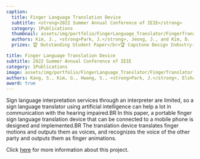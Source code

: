 ```yaml
---
caption:
  title: Finger Language Translation Device
  subtitle: <strong>2022 Summer Annual Conference of IEIE</strong>
  category: 1Publications
  thumbnail: assets/img/portfolio/FingerLanguage_Translator/FingerTranslator.jpeg
  authors: Kim, J., <strong>Park, J.</strong>, Jeong, J., and Kim, D.
  prizes: 🏆 Outstanding Student Paper</br>🏆 Capstone Design Industry-Academic Cooperation Competition

title: Finger Language Translation Device
subtitle: 2022 Summer Annual Conference of IEIE
category: 1Publications
image: assets/img/portfolio/FingerLanguage_Translator/FingerTranslator.jpeg
authors: Kang, S., Kim, G., Hwang, S., <strong>Park, J.</strong>, Elsharkawy, A., and Kim, S.
award: true
---
```

Sign language interpretation services through an interpreter are limited, so a sign language translator using artificial intelligence can help a lot in communication with the hearing impaired.BR In this paper, a portable finger sign language translation device that can be connected to a mobile phone is designed and implemented.BR The translation device translates finger motions and outputs them as voices, and recognizes the voice of the other party and outputs them as finger animations.

Click [here](https://scholar.google.com/citations?view_op=view_citation&hl=ko&user=JmRPuDcAAAAJ&citation_for_view=JmRPuDcAAAAJ:u-x6o8ySG0sC) for more information about this project.